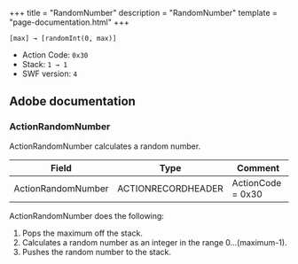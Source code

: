 +++
title = "RandomNumber"
description = "RandomNumber"
template = "page-documentation.html"
+++

```
[max] → [randomInt(0, max)]
```

- Action Code: `0x30`
- Stack: `1 → 1`
- SWF version: `4`

## Adobe documentation

### ActionRandomNumber

ActionRandomNumber calculates a random number.

| Field              | Type               | Comment           |
|--------------------|--------------------|-------------------|
| ActionRandomNumber | ACTIONRECORDHEADER | ActionCode = 0x30 |

ActionRandomNumber does the following:
1. Pops the maximum off the stack.
2. Calculates a random number as an integer in the range 0...(maximum-1).
3. Pushes the random number to the stack.
